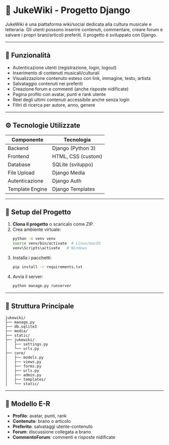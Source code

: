# 📀 JukeWiki - Progetto Django

JukeWiki è una piattaforma wiki/social dedicata alla cultura musicale e letteraria. Gli utenti possono inserire contenuti, commentare, creare forum e salvare i propri brani/articoli preferiti. Il progetto è sviluppato con Django.

---

## 📌 Funzionalità

- Autenticazione utenti (registrazione, login, logout)
- Inserimento di contenuti musicali/culturali
- Visualizzazione contenuto esteso con link, immagine, testo, artista
- Salvataggio contenuti nei preferiti
- Creazione forum e commenti (anche risposte nidificate)
- Pagina profilo con avatar, punti e rank utente
- Reel degli ultimi contenuti accessibile anche senza login
- Filtri di ricerca per autore, anno, genere

---

## ⚙️ Tecnologie Utilizzate

| Componente         | Tecnologia             |
|--------------------|------------------------|
| Backend            | Django (Python 3)      |
| Frontend           | HTML, CSS (custom)     |
| Database           | SQLite (sviluppo)      |
| File Upload        | Django Media           |
| Autenticazione     | Django Auth            |
| Template Engine    | Django Templates       |

---

## 🧪 Setup del Progetto

1. **Clona il progetto** o scaricalo come ZIP.
2. Crea ambiente virtuale:
   ```bash
   python -m venv venv
   source venv/bin/activate  # Linux/macOS
   venv\Scripts\activate   # Windows
   ```
3. Installa i pacchetti:
   ```bash
   pip install -r requirements.txt
   ```
4. Avvia il server:
   ```bash
   python manage.py runserver
   ```

---

## 📂 Struttura Principale

```
jukewiki/
├── manage.py
├── db.sqlite3
├── media/
├── static/
├── jukewiki/
│   ├── settings.py
│   └── urls.py
├── core/
│   ├── models.py
│   ├── views.py
│   ├── forms.py
│   ├── urls.py
│   ├── admin.py
│   ├── templates/
│   └── static/
```

---

## 🧠 Modello E-R

- **Profilo**: avatar, punti, rank
- **Contenuto**: brano o articolo
- **Preferito**: salvataggi utente-contenuto
- **Forum**: discussione collegata a brano
- **CommentoForum**: commenti e risposte nidificate
